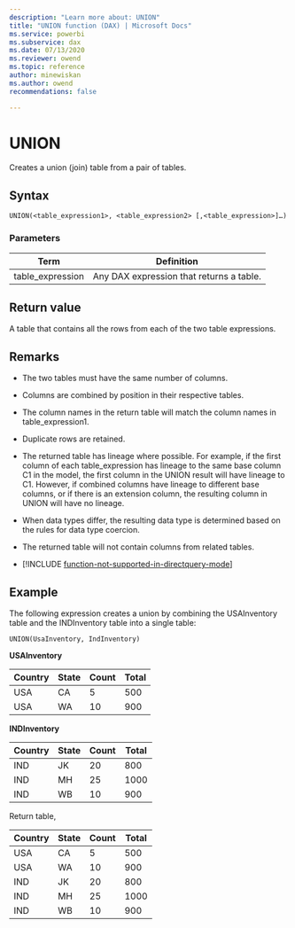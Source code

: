 ```yaml
---
description: "Learn more about: UNION"
title: "UNION function (DAX) | Microsoft Docs"
ms.service: powerbi 
ms.subservice: dax 
ms.date: 07/13/2020
ms.reviewer: owend
ms.topic: reference
author: minewiskan
ms.author: owend 
recommendations: false

---
```

# UNION
  
Creates a union (join) table from a pair of tables.  
  
## Syntax  
  
```dax
UNION(<table_expression1>, <table_expression2> [,<table_expression>]…)  
```
  
### Parameters  
  
|Term|Definition|  
|--------|--------------|  
|table_expression|Any DAX expression that returns a table.|  
  
## Return value

A table that contains all the rows from each of the two table expressions.  
  
## Remarks

- The two tables must have the same number of columns.  
  
- Columns are combined by position in their respective tables.  
  
- The column names in the return table will match the column names in table_expression1.  
  
- Duplicate rows are retained.  
  
- The returned table has lineage where possible. For example, if the first column of each table_expression has lineage to the same base column C1 in the model, the first column in the UNION result will have lineage to C1. However, if combined columns have lineage to different base columns, or if there is an extension column, the resulting column in UNION will have no lineage.  
  
- When data types differ, the resulting data type is determined based on the rules for data type coercion.  
  
- The returned table will not contain columns from related tables.  

- [!INCLUDE [function-not-supported-in-directquery-mode](includes/function-not-supported-in-directquery-mode.md)]

## Example

The following expression creates a union by combining the USAInventory table and the INDInventory table into a single table:  

```dax
UNION(UsaInventory, IndInventory)
```

**USAInventory**
  
|Country|State|Count|Total|  
|-----------|---------|---------|---------|  
|USA|CA|5|500|  
|USA|WA|10|900|  
  
**INDInventory**
  
|Country|State|Count|Total|  
|-----------|---------|---------|---------|  
|IND|JK|20|800|  
|IND|MH|25|1000|  
|IND|WB|10|900|  
  
Return table,  
  
|Country|State|Count|Total|  
|-----------|---------|---------|---------|  
|USA|CA|5|500|  
|USA|WA|10|900|  
|IND|JK|20|800|  
|IND|MH|25|1000|  
|IND|WB|10|900|  
